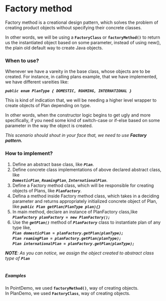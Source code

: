 # Factory method

Factory method is a creational design pattern, which solves the problem of creating product objects without specifying their concrete classes.

In other words, we will be using a **`FactoryClass`** or **`factoryMethod()`** to return us the instantiated object based on some parameter, instead of using new(), the plain old default way to create Java objects.

### When to use?
Whenever we have a vareity in the base class, whose objects are to be created. For instance, in calling plans example, that we have implemented, we have different vareities
like:

**_`public enum PlanType {
     DOMESTIC,
     ROAMING,
     INTERNATIONAL
 }`_**

This is kind of indication that, we will be needing a higher level wrapper to create objects of Plan depending on type.

In other words, when the constructor logic begins to get ugly and more
 specifically, if you need some kind of switch-case or if-else based on some parameter
in the way the object is created.

*This scenario should shout in your face that, we need to use **Factory pattern.***

### How to implement?

1) Define an abstract base class, like **_`Plan`_**.
2) Define concrete class implementations of above declared abstract class, like <br /> **_`DomesticPlan`_**, **_`RoamingPlan`_**, **_`InternationalPlan`_**.
3) Define a Factory method class, which will be responsible for creating objects of Plans, like
**_`PlanFactory`_**.
4) Defina a method inside Factory method class, which takes in a deciding parameter and returns appropriately initialized concrete object of Plan, like
**_`public Plan getPlan(PlanType plan){}`_**
5) In main method, declare an instance of PlanFactory class,like<br />
**_`PlanFactory planFactory = new PlanFactory();`_**<br />
6) Use the **_`getPlan()`_** method of **_`PlanFactory`_** class to instantiate plan of any type like,<br />
**_`Plan domesticPlan = planFactory.getPlan(planType);`_**<br />
**_`Plan roamingPlan = planFactory.getPlan(planType);`_**<br />
**_`Plan internationalPlan = planFactory.getPlan(planType);`_**<br />

_**NOTE**: As you can notice, we assign the object created to abstract class type of **`Plan`**_

#

##### Examples
In PointDemo, we used **`factoryMethod()`**, way of creating objects.<br />
In PlanDemo, we used **`FactoryClass`**, way of creating objects.<br />

#
